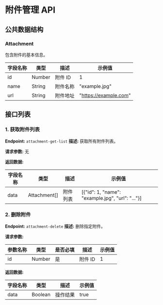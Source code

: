 # 附件管理 API

## 公共数据结构

### Attachment

包含附件的基本信息。

| 字段名称 | 类型   | 描述     | 示例值                |
| -------- | ------ | -------- | --------------------- |
| id       | Number | 附件 ID  | 1                     |
| name     | String | 附件名称 | "example.jpg"         |
| url      | String | 附件地址 | "https://example.com" |

## 接口列表

### 1. 获取附件列表

**Endpoint:** `attachment-get-list`
**描述:** 获取所有附件列表。

**请求参数:** 无

**返回数据:**

| 字段名称 | 类型         | 描述     | 示例值                                           |
| -------- | ------------ | -------- | ------------------------------------------------ |
| data     | Attachment[] | 附件列表 | [{"id": 1, "name": "example.jpg", "url": "..."}] |

### 2. 删除附件

**Endpoint:** `attachment-delete`
**描述:** 删除指定附件。

**请求参数:**

| 参数名称 | 类型   | 是否必填 | 描述    | 示例值 |
| -------- | ------ | -------- | ------- | ------ |
| id       | Number | 是       | 附件 ID | 1      |

**返回数据:**

| 字段名称 | 类型    | 描述     | 示例值 |
| -------- | ------- | -------- | ------ |
| data     | Boolean | 操作结果 | true   |
